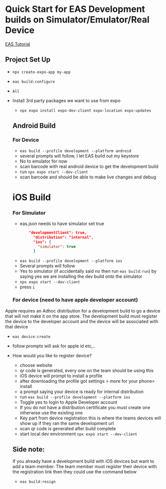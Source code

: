 # Quick Start for EAS Development builds on Simulator/Emulator/Real Device

[EAS Tutorial](https://www.youtube.com/watch?v=LUFHXsBcW6w)

## Project Set Up

- `npx create-expo-app my-app`
- `eas build:configure`
- `All`
- Install 3rd party packages we want to use from expo

  - `npx expo install expo-dev-client expo-location expo-updates`

  ## Android Build

  ### For Device

  - `eas build --profile development --platform android`
  - several prompts will follow, I let EAS build out my keystore
  - No to emulator for now
  - scan barcode with real android device to get the development build
  - run `npx expo start --dev-client`
  - scan barcode and should be able to make live changes and debug

  # iOS Build

  ### For Simulator

  - eas.json needs to have simulator set true
    ```json
        "developmentClient": true,
          "distribution": "internal",
          "ios": {
            "simulator": true
          }
    ```
  - `eas build --profile development --platform ios`
  - Several prompts will follow
  - Yes to simulator (if accidentally said no then run `eas build:run`) by saying yes we are installing the dev build onto the simulator
  - `npx expo start --dev-client `
  - press `i`

  ### For device (need to have apple developer account)

<!-- Added clean up by adding the development-simulator see eas.json -->

Apple requires an Adhoc distribution for a development build to go a device that will not make it on the app store. The development build must register the device to the developer account and the device will be associated with that device

- `eas device:create`
- follow prompts will ask for apple id etc,..
- How would you like to register device?

  - choose website
  - qr code is generated, every one on the team should be using this
  - iOS device will prompt to install a profile
  - after downloading the profile got settings > more for your phone> install
  - a prompt saying your device is ready for internal distribution
  - run `eas build --profile development --platform ios`
  - Toggle yes to login to Apple Developer account
  - If you do not have a distribution certificate you must create one otherwise use the existing one
  - Key part from device registration this is where the teams devices will show up if they ran the same development url
  - scan qr code is generated after build complete
  - start local dev environment `npx expo start --dev-client`

  ## Side note:

  If you already have a development build with iOS devices but want to add a team member. The team member must register their device with the registration link then they could use the command below

  - `eas build:resign`
